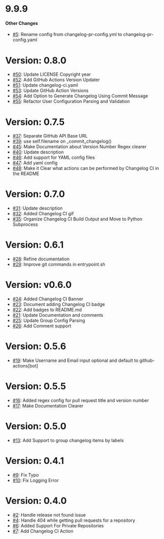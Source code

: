# 9.9.9


#### Other Changes

* [#5](https://github.com/JonathanAquino/changelog-pr/pull/5): Rename config from changelog-pr-config.yml to changelog-pr-config.yaml


# Version: 0.8.0

* [#50](https://github.com/saadmk11/changelog-ci/pull/50): Update LICENSE Copyright year
* [#52](https://github.com/saadmk11/changelog-ci/pull/52): Add GitHub Actions Version Updater
* [#51](https://github.com/saadmk11/changelog-ci/pull/51): Update changelog-ci.yaml
* [#53](https://github.com/saadmk11/changelog-ci/pull/53): Update GitHub Action Versions
* [#54](https://github.com/saadmk11/changelog-ci/pull/54): Add Option to Generate Changelog Using Commit Message
* [#55](https://github.com/saadmk11/changelog-ci/pull/55): Refactor User Configuration Parsing and Validation


# Version: 0.7.5

* [#37](https://github.com/saadmk11/changelog-ci/pull/37): Separate GitHub API Base URL
* [#39](https://github.com/saadmk11/changelog-ci/pull/39): use self.filename on _commit_changelog()
* [#45](https://github.com/saadmk11/changelog-ci/pull/45): Make Documentation about Version Number Regex clearer
* [#40](https://github.com/saadmk11/changelog-ci/pull/40): Update description
* [#46](https://github.com/saadmk11/changelog-ci/pull/46): Add support for YAML config files
* [#47](https://github.com/saadmk11/changelog-ci/pull/47): Add yaml config
* [#48](https://github.com/saadmk11/changelog-ci/pull/48): Make it Clear what actions can be performed by Changelog CI in the README


# Version: 0.7.0

* [#31](https://github.com/saadmk11/changelog-ci/pull/31): Update description
* [#32](https://github.com/saadmk11/changelog-ci/pull/32): Added Changelog CI gif
* [#35](https://github.com/saadmk11/changelog-ci/pull/35): Organize Changelog CI Build Output and Move to Python Subprocess


# Version: 0.6.1

* [#28](https://github.com/saadmk11/changelog-ci/pull/28): Refine documentation
* [#29](https://github.com/saadmk11/changelog-ci/pull/29): Improve git commands in entrypoint.sh


# Version: v0.6.0

* [#24](https://github.com/saadmk11/changelog-ci/pull/24): Added Changelog CI Banner
* [#23](https://github.com/saadmk11/changelog-ci/pull/23): Document adding Changelog CI badge
* [#22](https://github.com/saadmk11/changelog-ci/pull/22): Add badges to README.md
* [#21](https://github.com/saadmk11/changelog-ci/pull/21): Update Documentation and comments
* [#25](https://github.com/saadmk11/changelog-ci/pull/25): Update Group Config Parsing
* [#26](https://github.com/saadmk11/changelog-ci/pull/26): Add Comment support


Version: 0.5.6
==============

* [#19](https://github.com/saadmk11/changelog-ci/pull/19): Make Username and Email input optional and default to github-actions[bot]


Version: 0.5.5
==============

* [#16](https://github.com/saadmk11/changelog-ci/pull/16): Added regex config for pull request title and version number
* [#17](https://github.com/saadmk11/changelog-ci/pull/17): Make Documentation Clearer


Version: 0.5.0
==============

* [#13](https://github.com/saadmk11/changelog-ci/pull/13): Add Support to group changelog items by labels


Version: 0.4.1
==============

* [#9](https://github.com/saadmk11/changelog-ci/pull/9): Fix Typo
* [#10](https://github.com/saadmk11/changelog-ci/pull/10): Fix Logging Error


Version: 0.4.0
==============

* [#2](https://github.com/saadmk11/changelog-ci/pull/2): Handle release not found issue
* [#4](https://github.com/saadmk11/changelog-ci/pull/4): Handle 404 while getting pull requests for a repository
* [#6](https://github.com/saadmk11/changelog-ci/pull/6): Added Support For Private Repositories
* [#7](https://github.com/saadmk11/changelog-ci/pull/7): Add Changelog CI Action
